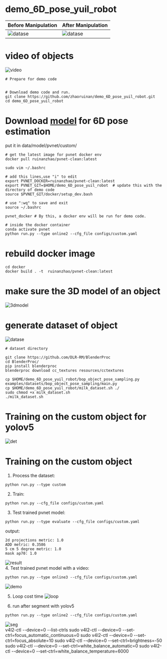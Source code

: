 # demo_6D_pose_yuil_robot

| Before Manipulation    | After Manipulation |
| -------- | ------- |
| ![datase](./assets/1.png)   | ![datase](./assets/2.png)    |

# video of objects
![video](./assets/001.gif) 
```
# Prepare for demo code


# Download demo code and run.
git clone https://github.com/zhaoruinan/demo_6D_pose_yuil_robot.git
cd demo_6D_pose_yuil_robot
```
# Download  [model](https://hanyangackr0-my.sharepoint.com/:u:/g/personal/zhaoruinan_m365_hanyang_ac_kr/EWVFXd-XFYNOqhVaWqnsNAUB1Zu9GLUgmWWPTnCrlTbTiA?e=WQXyMC) for 6D pose estimation 
put it in data/model/pvnet/custom/
``` 
# get the latest image for pvnet docker env
docker pull ruinanzhao/pvnet-clean:latest

sudo vim ~/.bashrc

# add this lines,use "i" to edit
export PVNET_DOCKER=ruinanzhao/pvnet-clean:latest
export PVNET_GIT=$HOME/demo_6D_pose_yuil_robot  # update this with the directory of demo code
source $PVNET_GIT/docker/setup_dev.bash

# use ":wq" to save and exit
source ~/.bashrc

pvnet_docker # By this, a docker env will be run for demo code.

# inside the docker container
conda activate pvnet
python run.py --type online2 --cfg_file configs/custom.yaml

```

# rebuild docker image
```
cd docker
docker build . -t  ruinanzhao/pvnet-clean:latest
```
# make sure the 3D model of an object
![3dmodel](./assets/2.gif)
# generate dataset of object
![datase](./assets/dataset.jpg)
```
# dataset directory

git clone https://github.com/DLR-RM/BlenderProc
cd BlenderProc/
pip install blenderproc
blenderproc download cc_textures resources/cctextures

cp $HOME/demo_6D_pose_yuil_robot/bop_object_pose_sampling.py examples/datasets/bop_object_pose_sampling/main.py
cp $HOME/demo_6D_pose_yuil_robot/milk_dataset.sh ./
sudo chmod +x milk_dataset.sh
./milk_dataset.sh
```
# Training on the custom object for yolov5
![det](./assets/det.gif)
# Training on the custom object
1. Process the dataset:
```
python run.py --type custom
```
2. Train:

```
python run.py --cfg_file configs/custom.yaml

```

3. Test trained pvnet model:
```
python run.py --type evaluate --cfg_file configs/custom.yaml

```
output:

```
2d projections metric: 1.0
ADD metric: 0.3586
5 cm 5 degree metric: 1.0
mask ap70: 1.0

```
![result](./assets/result_pvnet.png)  
4. Test trained pvnet model with a video:
```
python run.py --type online3 --cfg_file configs/custom.yaml
```

![demo](./assets/obj_demo.gif)  

5. Loop cost time 
![loop](./assets/loop_cost.png)    

6. run after segment with yolov5
```
python run.py --type online2 --cfg_file configs/custom.yaml
```
![seg](./assets/seg_pvnet.gif)  
v4l2-ctl --device=0 --list-ctrls
sudo v4l2-ctl --device=0 --set-ctrl=focus_automatic_continuous=0
sudo v4l2-ctl --device=0 --set-ctrl=focus_absolute=10
sudo v4l2-ctl --device=0 --set-ctrl=brightness=-50
sudo v4l2-ctl --device=0 --set-ctrl=white_balance_automatic=0
sudo v4l2-ctl --device=0 --set-ctrl=white_balance_temperature=6000